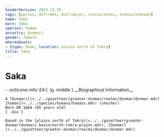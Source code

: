 ```yaml
---
headerVersion: 2023.11.25
tags: [person, dufr/met, dufr/major, status/notes, status/unknown]
name: Saka
born: 1664
species: human
ancestry: Dunmari
gender: female
whereabouts:
- {type: home, location: plains north of Tokra}
title: Saka
---
```

# Saka
<div class="grid cards ext-narrow-margin ext-one-column" markdown>
- :octicons-info-24:{ .lg .middle } __Biographical Information__

    A [Dunmari](<../../gazetteer/greater-dunmar/realms/dunmar/dunmar.md>) [human](<../../species/humans/humans.md>) (she/her)  
    Born DR 1664 (85 years old)  
    { .bio }

    Based in the [plains north of Tokra](<../../gazetteer/greater-dunmar/dunmari-basin/north-tokra-plains.md>), [Dunmar](<../../gazetteer/greater-dunmar/realms/dunmar/dunmar.md>)
</div>

